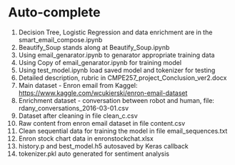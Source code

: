 # Auto-complete
1. Decision Tree, Logistic Regression and data enrichment are in the smart_email_compose.ipynb
2. Beautify_Soup stands along at Beautify_Soup.ipynb
3. Using email_genarator.ipynb to genarator appropriate training data
4. Using Copy of email_genarator.ipynb for training model
5. Using test_model.ipynb load saved model and tokenizer for testing
6. Detailed description, rubric in CMPE257_project_Conclusion_ver2.docx
7. Main dataset - Enron email from Kaggel: https://www.kaggle.com/wcukierski/enron-email-dataset
8. Enrichment dataset - conversation between robot and human, file: rdany_conversations_2016-03-01.csv
9. Dataset after cleaning in file clean_c.csv
10. Raw content from enron email dataset in file content.csv
11. Clean sequential data for training the model in file email_sequences.txt
12. Enron stock chart data in enronstockchat.xlsx
13. history.p and best_model.h5 autosaved by Keras callback
14. tokenizer.pkl auto generated for sentiment analysis

